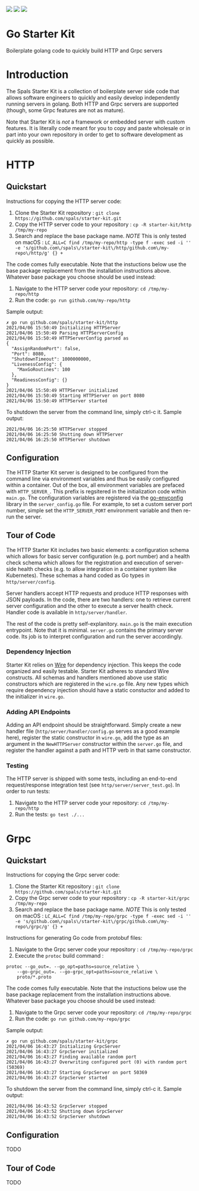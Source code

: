 [![][License img]][License]
[![][HTTP Tests img]][HTTP Tests]
[![][Grpc Tests img]][Grpc Tests]

[License]:LICENSE
[License img]:https://img.shields.io/badge/License-BSD3-blue.svg

[HTTP Tests]:https://github.com/spals/starter-kit/actions/workflows/http-tests.yml?query=branch%3Amain
[HTTP Tests img]:https://github.com/spals/starter-kit/actions/workflows/http-tests.yml/badge.svg

[Grpc Tests]:https://github.com/spals/starter-kit/actions/workflows/grpc-tests.yml?query=branch%3Amain
[Grpc Tests img]:https://github.com/spals/starter-kit/actions/workflows/grpc-tests.yml/badge.svg

# Go Starter Kit

Boilerplate golang code to quickly build HTTP and Grpc servers

# Introduction

The Spals Starter Kit is a collection of boilerplate server side code that allows software engineers to quickly and easily develop independently running servers in golang. Both HTTP and Grpc servers are supported (though, some Grpc features are not as mature).

Note that Starter Kit is *not* a framework or embedded server with custom features. It is literally code meant for you to copy and paste wholesale or in part into your own repository in order to get to software development as quickly as possible.

# HTTP
## Quickstart
Instructions for copying the HTTP server code:

1. Clone the Starter Kit repository : `git clone https://github.com/spals/starter-kit.git`
1. Copy the HTTP server code to your repository : `cp -R starter-kit/http /tmp/my-repo`
1. Search and replace the base package name. *NOTE* This is only tested on macOS : `LC_ALL=C find /tmp/my-repo/http -type f -exec sed -i '' -e 's/github.com\/spals\/starter-kit\/http/github.com\/my-repo\/http/g' {} +`

The code comes fully executable. Note that the instuctions below use the base package replacement from the installation instructions above. Whatever base package you choose should be used instead:

1. Navigate to the HTTP server code your repository: `cd /tmp/my-repo/http`
1. Run the code: `go run github.com/my-repo/http`

Sample output:
```
✗ go run github.com/spals/starter-kit/http          
2021/04/06 15:50:49 Initializing HTTPServer
2021/04/06 15:50:49 Parsing HTTPServerConfig
2021/04/06 15:50:49 HTTPServerConfig parsed as 
{
  "AssignRandomPort": false,
  "Port": 8080,
  "ShutdownTimeout": 1000000000,
  "LivenessConfig": {
    "MaxGoRoutines": 100
  },
  "ReadinessConfig": {}
}
2021/04/06 15:50:49 HTTPServer initialized
2021/04/06 15:50:49 Starting HTTPServer on port 8080
2021/04/06 15:50:49 HTTPServer started
```

To shutdown the server from the command line, simply ctrl-c it. Sample output:
```
2021/04/06 16:25:50 HTTPServer stopped
2021/04/06 16:25:50 Shutting down HTTPServer
2021/04/06 16:25:50 HTTPServer shutdown
```

## Configuration
The HTTP Starter Kit server is designed to be configured from the command line via environment variables and thus be easily configured within a container. Out of the box, all environment variables are prefaced with `HTTP_SERVER_`. This prefix is regsitered in the initialization code within `main.go`. The configuration variables are registered via the [go-envconfig](https://github.com/sethvargo/go-envconfig) library in the `server_config.go` file. For example, to set a custom server port number, simple set the `HTTP_SERVER_PORT` environment variable and then re-run the server.

## Tour of Code
The HTTP Starter Kit includes two basic elements: a configuration schema which allows for basic server configuration (e.g. port number) and a health check schema which allows for the registration and execution of server-side health checks (e.g. to allow integration in a container system like Kubernetes). These schemas a hand coded as Go types in `http/server/config`.

Server handlers accept HTTP requests and produce HTTP responses with JSON payloads. In the code, there are two handlers: one to retrieve current server configuration and the other to execute a server health check. Handler code is available in `http/server/handler`.

The rest of the code is pretty self-explanitory. `main.go` is the main execution entrypoint. Note that it is minimal. `server.go` contains the primary server code. Its job is to interpret configuration and run the server accordingly.

### Dependency Injection
Starter Kit relies on [Wire](https://github.com/google/wire) for dependency injection. This keeps the code organized and easily testable. Starter Kit adheres to standard Wire constructs. All schemas and handlers mentioned above use static constructors which are registered in the `wire.go` file. Any new types which require dependency injection should have a static constuctor and added to the initializer in `wire.go`.

### Adding API Endpoints
Adding an API endpoint should be straightforward. Simply create a new handler file (`http/server/handler/config.go` serves as a good example here), register the static constructor in `wire.go`, add the type as an argument in the `NewHTTPServer` constructor within the `server.go` file, and register the handler against a path and HTTP verb in that same constructor.

### Testing
The HTTP server is shipped with some tests, including an end-to-end request/response integration test (see `http/server/server_test.go`). In order to run tests:

1. Navigate to the HTTP server code your repository: `cd /tmp/my-repo/http`
1. Run the tests: `go test ./...`

# Grpc
## Quickstart
Instructions for copying the Grpc server code:

1. Clone the Starter Kit repository : `git clone https://github.com/spals/starter-kit.git`
1. Copy the Grpc server code to your repository : `cp -R starter-kit/grpc /tmp/my-repo`
1. Search and replace the base package name. *NOTE* This is only tested on macOS : `LC_ALL=C find /tmp/my-repo/grpc -type f -exec sed -i '' -e 's/github.com\/spals\/starter-kit\/grpc/github.com\/my-repo\/grpc/g' {} +`

Instructions for generating Go code from protobuf files:

1. Navigate to the Grpc server code your repository : `cd /tmp/my-repo/grpc`
1. Execute the `protoc` build command :
```
protoc --go_out=. --go_opt=paths=source_relative \
    --go-grpc_out=. --go-grpc_opt=paths=source_relative \
    proto/*.proto
```

The code comes fully executable. Note that the instuctions below use the base package replacement from the installation instructions above. Whatever base package you choose should be used instead:

1. Navigate to the Grpc server code your repository: `cd /tmp/my-repo/grpc`
1. Run the code: `go run github.com/my-repo/grpc`

Sample output:
```
✗ go run github.com/spals/starter-kit/grpc          
2021/04/06 16:43:27 Initializing GrpcServer
2021/04/06 16:43:27 GrpcServer initialized
2021/04/06 16:43:27 Finding available random port
2021/04/06 16:43:27 Overwriting configured port (0) with random port (50369)
2021/04/06 16:43:27 Starting GrpcServer on port 50369
2021/04/06 16:43:27 GrpcServer started
```

To shutdown the server from the command line, simply ctrl-c it. Sample output:
```
2021/04/06 16:43:52 GrpcServer stopped
2021/04/06 16:43:52 Shutting down GrpcServer
2021/04/06 16:43:52 GrpcServer shutdown
```

## Configuration
TODO

## Tour of Code
TODO

